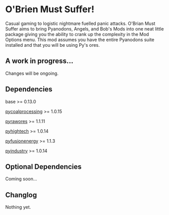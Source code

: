# O'Brien Must Suffer!

Casual gaming to logistic nightmare fuelled panic attacks.
O'Brian Must Suffer aims to bring Pyanodons, Angels, and Bob's Mods into one neat little package giving you the ability to crank up the complexity in the Mod Options menu.
This mod assumes you have the entire Pyanodons suite installed and that you will be using Py's ores.

## A work in progress...

Changes will be ongoing.

## Dependencies

base >= 0.13.0

[pycoalprocessing](https://mods.factorio.com/mod/pycoalprocessing) >= 1.0.15

[pyrawores](https://mods.factorio.com/mod/pyrawores) >= 1.1.11

[pyhightech](https://mods.factorio.com/mod/pyhightech) >= 1.0.14

[pyfusionenergy](https://mods.factorio.com/mod/pyfusionenergy) >= 1.1.3

[pyindustry](https://mods.factorio.com/mod/pyindustry) >= 1.0.14

## Optional Dependencies

Coming soon...

## Changlog

Nothing yet.